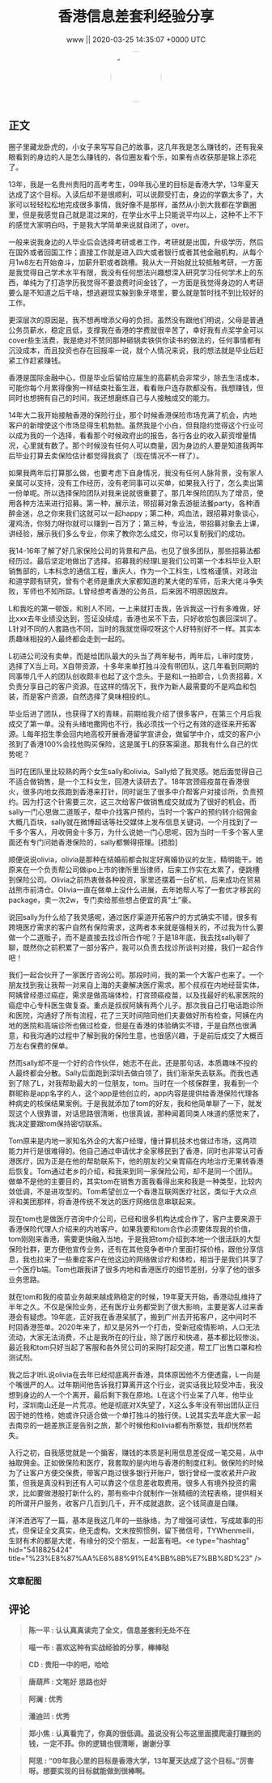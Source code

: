 <h1 align="center">香港信息差套利经验分享</h1>




<p align="center">
    <a>www || 2020-03-25 14:35:07 &#43;0000 UTC</a>
</p>

<div align="center">
    <img src="https://images.zsxq.com/FgleHGV1WgKqblXZT6DdoiNLp827?e=1590940799&amp;token=kIxbL07-8jAj8w1n4s9zv64FuZZNEATmlU_Vm6zD:fhlOHQh5RrCPsm4gfu1xPzfnRPk=" width="100" height="100" style="border:1px solid;border-radius:50%; color:#ffffff"/>
</div>




## 正文

<div>
圈子里藏龙卧虎的，小女子来写写自己的故事，这几年我是怎么赚钱的，还有我亲眼看到的身边的人是怎么赚钱的，各位圈友看个乐，如果有点收获那是锦上添花了。

13年，我是一名贵州贵阳的高考考生，09年我心里的目标是香港大学，13年夏天达成了这个目标。入读后却不是很顺利，可以说颇受打击，身边的学霸太多了，大家可以轻轻松松地完成很多事情，我好像不是那样，虽然从小到大我都在学霸圈里，但是我感觉自己就是混过来的，在学业水平上只能说平均以上，这种不上不下的感觉大家明白吗，于是我大学简单来说就自闭了，over。

一般来说我身边的人毕业后会选择考研或者工作，考研就是出国，升级学历，然后在国外或者回国工作；直接工作就是进入四大或者银行或者其他金融机构，从每个月1w8左右开始奋斗，加薪升职或者跳槽。我从大一开始就比较抵触考研，一方面是我觉得自己学术水平有限，我没有任何想法兴趣想深入研究学习任何学术上的东西，单纯为了打造学历我觉得不要浪费时间金钱了，一方面是我觉得身边的人考研要么是不知道之后干啥，想逃避现实躲到象牙塔里，要么就是暂时找不到比较好的工作。

更深层次的原因是，我不想再增添父母的负担。虽然没有跟他们明说，父母是普通公务员薪水，稳定且低，支撑我在香港的学费就很辛苦了，幸好我有点奖学金可以cover些生活费，我是绝对不赞同那种砸锅卖铁供你读书的做法的，任何事情都有沉没成本，而且投资也存在回报率一说，就个人情况来说，我的想法就是毕业后赶紧工作赶紧赚钱。

香港是国际金融中心，但是毕业后留给应届生的高薪机会非常少，除去生活成本，可能你每个月累得像狗一样结束社畜生涯，看看账户连存款都没有。我想赚钱，但同时也想拥有自己的时间，我还想磨练自己与人接触成交的能力。

14年大二我开始接触香港的保险行业，那个时候香港保险市场充满了机会，内地客户的新增使这个市场显得生机勃勃。虽然我是个小白，但我隐约觉得这个行业可以成为我的一个选择，看看那个时候政府出的报告，各行各业的收入薪资增量情况，心里就有数了。那个时候没有任何人可以商量，因为身边的人要是知道我两年后毕业打算去卖保险估计都觉得我疯了（现在情况不一样了）。

如果我两年后打算那么做，也要考虑下自身情况，我没有任何人脉背景，没有家人亲属可以支持，没有工作经历，没有老同事可以买单，如果我入行了，怎么卖出第一份单呢。所以选择保险团队对我来说就很重要了。那几年保险团队为了增员，使用各种方法来进行招募。第一种，展示法，带招募对象去游艇法餐party，各种酒醉金迷，总之你来我们这就可以一起happy；第二种，鸡血法，跟招募对象谈心，灌鸡汤，你努力呀你就可以赚到一百万了；第三种，专业法，带招募对象去上课，讲经验，展示我们多么专业，你来了教你怎么成交，你可以复制我们的成功。

我14-16年了解了好几家保险公司的背景和产品，也见了很多团队，那些招募法都经历过。最后坚定地做出了选择。招募我的经理L是我们公司第一个本科毕业入职销售部的，L本科念的通信工程，重庆人，作为一个工科生，L性格谨慎，对政治和道学颇有研究，曾有个老师是重庆大家都知道的某大佬的军师，后来大佬斗争失败，军师也不知所踪。L曾经想考香港的公务员，后来因不明原因放弃。

L和我吃的第一顿饭，和别人不同，一上来就打击我，告诉我这一行有多难做，好比xxx去年业绩没达到，签证没续成，香港也呆不下去，只好收拾包裹回深圳了。L针对不同的人套路也不同，当时的我就觉得哎呀这个人好特别好不一样。其实本质趣味相投的人最终都会走到一起的。

L初进公司没有卖单，而是给团队最大的头当了两年秘书，两年后，L审时度势，选择了X当上司。X自带资源，十多年来单打独斗没有带团队，这几年看到同期的同事带几千人的团队创收颇丰也起了这个念头。于是和L一拍即合，L负责招募，X负责分享自己的客户资源。在这样的情况下，我作为新人最需要的不是鸡血和包装，而是客户资源，自然选择了臭味相投的L。

毕业后进了团队，也获得了X的青睐，前期给我介绍了很多客户，在第三个月后我成交了第一单。没有头绪地撒网也不行，我必须找一个行之有效的途径来开拓客源。L每年招生季会回内地高校开展香港留学宣讲会，做留学中介，成交的客户小孩到了香港100%会找他购买保险，这是属于L的获客渠道。那我有什么自己的优势呢？

当时在团队里比较熟的两个女生sally和olivia。Sally给了我灵感。她后面觉得自己不适合做销售，是一个工科女生，回港大读研去了。18年宫颈癌疫苗在香港很火，很多内地女孩跑到香港来打针，同时诞生了很多中介帮客户对接诊所，负责预约。因为打这个针需要三次，这三次给客户做销售成交就成为了很好的机会。而sally一门心思做二道贩子，帮中介找客户预约，当时一个客户的预约转介绍佣金大概几百块，sally就在微博超话等社交媒体上发布信息关键词，一个月找到了一千多个客人，月收佣金十多万，为什么说她一门心思呢，因为当时一千多个客人里面还有专门问她香港保险的，sally都懒得搭理。[捂脸]

顺便说说olivia，olivia是那种在结婚前都会拟定好离婚协议的女生，精明能干。她原来在一个负责帮公司做ipo上市的律所里当律师，后来工作实在太累了，便跳槽到保险公司。Olivia之前热衷做各种投资，家里还摆着一台矿机，后来成功在贸易战熊市前清仓。Olivia一直在做单上没什么进展，去年她帮人写了一套优才移民的package，卖一次2w，专门卖给那些想占便宜的真“土”豪。

说回sally为什么给了我灵感呢，通过医疗渠道开拓客户的方式确实不错，很多有跨境医疗需求的客户自然有保险需求，这两者本来就是强相关的，不过我为什么要做一个二道贩子，而不是直接去找诊所合作呢？于是18年底，我去找sally聊了聊，既然你之前积累了一部分客户，我可以负责去找诊所谈判对接，我们一起合作吧！

我们一起合伙开了一家医疗咨询公司。那段时间，我的第一个大客户也来了。一个朋友找到我让我帮一对来自上海的夫妻解决医疗需求。那个叔叔在内地经营实体，阿姨曾经患过癌症，需求是做高端体检，打宫颈癌疫苗，以及找最好的私家医院的癌症中心专科医生做复查。重点是叔叔阿姨有两个儿子。那次我自己打电话跑诊所和医院，沟通好了所有流程，花了三天时间陪同他们夫妻做好所有检查，阿姨在内地的医院和高端诊所也做过检查，但是在香港的体验确实不错，于是自然也很满意，和我沟通的过程中了解到我的保险生意，也很感兴趣，于是前后成交了大概百万左右保费的保单。

然而sally却不是一个好的合作伙伴，她志不在此，还是那句话，本质趣味不投的人最终都会分散。Sally后面跑到深圳去做白领了，我们渐渐失去联系。而我也遇到了除了L，对我帮助最大的一位朋友，tom。当时在一个核保群里，我看到一个群昵称是app名字的人，这个app是他创立的，app内容是提供给香港保险代理各种病史的核保结果案例。于是我就添加了tom的好友，我和他简单聊了一下，就发现这个人很靠谱，对话思路很清晰，也很真诚，那种闻着同类人味道的感觉来了，我决定要跟tom保持密切联系。

Tom原来是内地一家知名外企的大客户经理，懂计算机技术也做过市场，这两项能力并行是很难得的。他自己通过申请优才全家移民到了香港，同时也非常认可香港医疗，因为正是在他的帮助联系下，他的朋友的父亲胃癌在内地治疗无果转香港后恢复。Tom通过老乡的介绍，和我来到同一家保险公司，却不是同一个团队。做单不是他的主要目的，其实tom在销售方面我看得出来和我是一种类型，比较内敛低调，不是进攻型的。Tom希望创立一个香港互联网医疗社区，类似于大众点评和美团那样，将香港传统不发达的医疗网络信息串联起来。

现在tom也是做医疗咨询中介公司，已经和很多机构达成合作了，客户主要来源于香港保险代理人介绍来的内地客户。如果我要和tom合作必须要体现我的价值，tom刚刚来香港，需要更快融入当地，于是我把tom介绍到本地一个很活跃的大型保险社群，更方便他宣传业务，还有在其他竞争者中介里面打探价格，跟他分享信息，我也拉来了一些重症客户在他这边的网络做诊疗和体检，相当于是我们共享了一个医疗b端。Tom也跟我讲了很多内地和香港医疗的细节差别，分享了他的很多业务思路。

就在tom和我的疫苗业务越来越成熟稳定的时候，19年夏天开始，香港动乱维持了半年之久。不仅是保险业务，还有医疗业务都受到了很大影响，主要是客人过来香港会有疑虑。19年底，正好我在香港呆腻了，搬到广州去开拓客户，这中间时不时回香港签单。2020年来了，却又是另外一个打击，受新冠疫情影响，人口无法流动，大家无法消费，不止是我所在的行业，除了医疗和快递，基本都比较惨淡。最近我和tom只好当起了客服和各外贸公司的采购打起交道，帮工厂出售口罩和检测试剂。

我之后才听L说olivia在去年已经彻底离开香港，具体原因他不方便透露，L一向是个嘴很严的人。过年期间他告诉我打算离开这个行业，说实话我比较受冲击，我没想到身边的人一个个离开，最后剩下我在原地。L在这个行业呆了八年，他毕业时，深圳南山还是一片荒凉。他是彻底对X失望了，X这么多年没有带出团队正归因于她的性格，她或许只适合做一个单打独斗的独行侠。L说其实去年底大家一起去南京的一趟差旅正是告别之旅，那个时候他和olivia都有所察觉，我却恍然若失。

入行之初，自我感觉就是一个掮客，赚钱的本质是利用信息差促成一笔交易，从中抽取佣金。正如做保险和医疗，我套取的是内地与香港的制度红利。做保险的时候为了让客户方便交保费，带客户跑过很多银行开账户，银行曾经一度收紧开户政策，但我是真没料到还有人可以靠这个信息差收取费用。很多人有境外投资的需求，比如要做港股打新什么的，那有些中介就制作一张精细的流程表格，提供相关的所谓开户服务，收客户几百到几千，开不成就退款，这个钱简直是白赚。

洋洋洒洒写了一篇，基本是我这几年的一些脉络，为了增强可读性，写成故事的形式，但保证全文真实，绝无虚构。文末按照惯例，留下微信号，TYWhenmeili，生财有术的都是大佬，有缘分的交个朋友，一起富有吧。&lt;e type=&#34;hashtag&#34; hid=&#34;5418825424&#34; title=&#34;%23%E8%87%AA%E6%88%91%E4%BB%8B%E7%BB%8D%23&#34; /&gt;
</div>

### 文章配图

<div class="image" align="center">

</div>


## 评论

<div align="left">
<div>

<blockquote >
<span> <strong>陈一平 : 认认真真读完了全文，信息差套利无处不在 </strong></span>
</blockquote>

<blockquote >
<span> <strong>喵一布 : 喜欢这种有实战经验的分享，棒棒哒 </strong></span>
</blockquote>

<blockquote >
<span> <strong>CD : 贵阳一中的吧，哈哈 </strong></span>
</blockquote>

<blockquote >
<span> <strong>唐葫芦 : 文笔好 思路也好 </strong></span>
</blockquote>

<blockquote >
<span> <strong>阿澜 : 优秀 </strong></span>
</blockquote>

<blockquote >
<span> <strong>潘迪凹 : 优秀 </strong></span>
</blockquote>

<blockquote >
<span> <strong>郑小焦 : 认真看完了，你真的很低调。虽说没有公布这里面摸爬滚打赚到的钱，一定不菲。你的逻辑也很清晰，谢谢分享 </strong></span>
</blockquote>

<blockquote >
<span> <strong>阿思 : “09年我心里的目标是香港大学，13年夏天达成了这个目标。”厉害呀。想要实现的目标就能做到很棒啊。 </strong></span>
</blockquote>

</div>
</div>